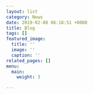 ```yaml
---
layout: list
category: News
date: 2019-02-08 06:18:51 +0000
title: Blog
tags: []
featured_image:
  title: ''
  image: ''
  caption: ''
related_pages: []
menu:
  main:
    weight: 3

---
```

